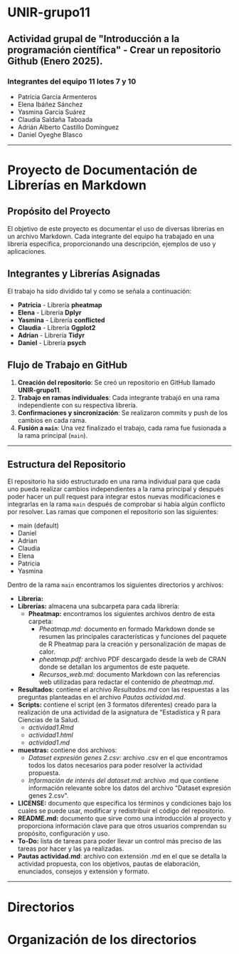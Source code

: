 # UNIR-grupo11

## Actividad grupal de "Introducción a la programación científica" - Crear un repositorio Github (Enero 2025).

### Integrantes del equipo 11 lotes 7 y 10
- Patricia García Armenteros
- Elena Ibáñez Sánchez
- Yasmina García Suárez
- Claudia Saldaña Taboada
- Adrián Alberto Castillo Domínguez
- Daniel Oyeghe Blasco

---

# Proyecto de Documentación de Librerías en Markdown

##  Propósito del Proyecto
El objetivo de este proyecto es documentar el uso de diversas librerías en un archivo Markdown. Cada integrante del equipo ha trabajado en una librería específica, proporcionando una descripción, ejemplos de uso y aplicaciones.

##  Integrantes y Librerías Asignadas
El trabajo ha sido dividido tal y como se señala a continuación:

- **Patricia** - Librería **pheatmap**
- **Elena** - Librería **Dplyr**
- **Yasmina** - Librería **conflicted**
- **Claudia** - Librería **Ggplot2**
- **Adrian** - Librería **Tidyr**
- **Daniel** - Librería **psych**

## Flujo de Trabajo en GitHub
1. **Creación del repositorio**: Se creó un repositorio en GitHub llamado **UNIR-grupo11**.
2. **Trabajo en ramas individuales**: Cada integrante trabajó en una rama independiente con su respectiva librería.
3. **Confirmaciones y sincronización**: Se realizaron commits y push de los cambios en cada rama.
4. **Fusión a `main`**: Una vez finalizado el trabajo, cada rama fue fusionada a la rama principal (`main`).

---

## Estructura del Repositorio
El repositorio ha sido estructurado en una rama individual para que cada uno pueda realizar cambios independientes a la rama principal y después poder hacer un pull request para integrar estos nuevas modificaciones e integrarlas en la rama `main` después de comprobar si había algún conflicto por resolver. Las ramas que componen el repositorio son las siguientes:

- main (default)
- Daniel
- Adrian
- Claudia
- Elena
- Patricia
- Yasmina

Dentro de la rama `main` encontramos los siguientes directorios y archivos:
- **Libreria:**
- **Librerías:** almacena una subcarpeta para cada librería:
  - **Pheatmap:** encontramos los siguientes archivos dentro de esta carpeta:
    - *Pheatmap.md:* documento en formado Markdown donde se resumen las principales características y funciones del paquete de R Pheatmap para la creación y personalización de mapas de calor.
    - *pheatmap.pdf:* archivo PDF descargado desde la web de CRAN donde se detallan los argumentos de este paquete.
    - *Recursos_web.md:* documento Markdown con las referencias web utilizadas para redactar el contenido de *pheatmap.md*.   
- **Resultados:** contiene el archivo *Resultados.md* con las respuestas a las preguntas planteadas en el archivo *Pautas actividad.md*.
- **Scripts:** contiene el script (en 3 formatos diferentes) creado para la realización de una actividad de la asignatura de "Estadística y R para Ciencias de la Salud.
  - *actividad1.Rmd*
  - *actividad1.html*
  - *actividad1.md*
- **muestras:** contiene dos archivos:
  - *Dataset expresión genes 2.csv:* archivo .csv en el que encontramos todos los datos necesarios para poder resolver la actividad propuesta.
  - *Información de interés del dataset.md:* archivo .md que contiene información relevante sobre los datos del archivo "Dataset expresión genes 2.csv".
- **LICENSE:** documento que especifica los términos y condiciones bajo los cuales se puede usar, modificar y redistribuir el código del repositorio.
- **README.md:** documento que sirve como una introducción al proyecto y proporciona información clave para que otros usuarios comprendan su propósito, configuración y uso.
- **To-Do:** lista de tareas para poder llevar un control más preciso de las tareas por hacer y las ya realizadas.
- **Pautas actividad.md**: archivo con extensión .md en el que se detalla la actividad propuesta, con los objetivos, pautas de elaboración, enunciados, consejos y extensión y formato.
  
---

# Directorios

# Organización de los directorios
